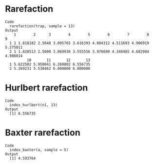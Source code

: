 # Rarefaction

    Code
      rarefaction(trap, sample = 13)
    Output
        1        2      3        4        5        6        7        8        9
      1 1 1.818182 2.5048 3.095765 3.616393 4.084312 4.511693 4.906919 5.275811
      2 1 1.820513 2.5000 3.069930 3.555556 3.976690 4.348485 4.682984 4.986014
              10       11       12       13
      1 5.622502 5.950041 6.260802 6.556735
      2 5.269231 5.538462 6.000000 6.000000

# Hurlbert rarefaction

    Code
      index_hurlbert(n1, 13)
    Output
      [1] 6.556735

# Baxter rarefaction

    Code
      index_baxter(a, sample = 5)
    Output
      [1] 4.593764

